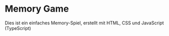 # Memory Game

Dies ist ein einfaches Memory-Spiel, erstellt mit HTML, CSS und JavaScript (TypeScript)

